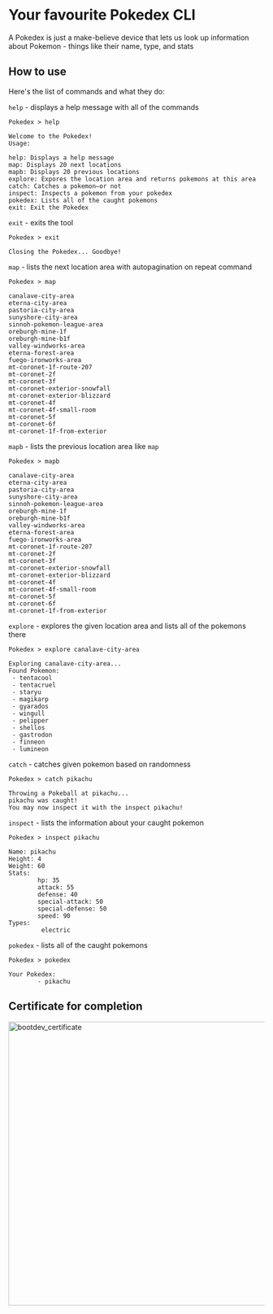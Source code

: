# Your favourite Pokedex CLI
A Pokedex is just a make-believe device that lets us look up information about Pokemon - things like their name, type, and stats

## How to use
Here's the list of commands and what they do:

`help` - displays a help message with all of the commands
```
Pokedex > help
```
```
Welcome to the Pokedex!
Usage:

help: Displays a help message
map: Displays 20 next locations
mapb: Displays 20 previous locations
explore: Expores the location area and returns pokemons at this area
catch: Catches a pokemon—or not
inspect: Inspects a pokemon from your pokedex
pokedex: Lists all of the caught pokemons
exit: Exit the Pokedex
```

`exit` - exits the tool
```
Pokedex > exit
```
```
Closing the Pokedex... Goodbye!
```

`map` - lists the next location area with autopagination on repeat command
```
Pokedex > map
```
```
canalave-city-area
eterna-city-area
pastoria-city-area
sunyshore-city-area
sinnoh-pokemon-league-area
oreburgh-mine-1f
oreburgh-mine-b1f
valley-windworks-area
eterna-forest-area
fuego-ironworks-area
mt-coronet-1f-route-207
mt-coronet-2f
mt-coronet-3f
mt-coronet-exterior-snowfall
mt-coronet-exterior-blizzard
mt-coronet-4f
mt-coronet-4f-small-room
mt-coronet-5f
mt-coronet-6f
mt-coronet-1f-from-exterior
```

`mapb` - lists the previous location area like `map`
```
Pokedex > mapb
```
```
canalave-city-area
eterna-city-area
pastoria-city-area
sunyshore-city-area
sinnoh-pokemon-league-area
oreburgh-mine-1f
oreburgh-mine-b1f
valley-windworks-area
eterna-forest-area
fuego-ironworks-area
mt-coronet-1f-route-207
mt-coronet-2f
mt-coronet-3f
mt-coronet-exterior-snowfall
mt-coronet-exterior-blizzard
mt-coronet-4f
mt-coronet-4f-small-room
mt-coronet-5f
mt-coronet-6f
mt-coronet-1f-from-exterior
```

`explore` - explores the given location area and lists all of the pokemons there
```
Pokedex > explore canalave-city-area
```
```
Exploring canalave-city-area...
Found Pokemon:
 - tentacool
 - tentacruel
 - staryu
 - magikarp
 - gyarados
 - wingull
 - pelipper
 - shellos
 - gastrodon
 - finneon
 - lumineon
```

`catch` - catches given pokemon based on randomness
```
Pokedex > catch pikachu
```
```
Throwing a Pokeball at pikachu...
pikachu was caught!
You may now inspect it with the inspect pikachu!
```

`inspect` - lists the information about your caught pokemon
```
Pokedex > inspect pikachu
```
```
Name: pikachu
Height: 4
Weight: 60
Stats:
        hp: 35
        attack: 55
        defense: 40
        special-attack: 50
        special-defense: 50
        speed: 90
Types:
         electric
```

`pokedex` - lists all of the caught pokemons
```
Pokedex > pokedex
```
```
Your Pokedex:
        - pikachu
```

## Certificate for completion
<img width="915" height="558" alt="bootdev_certificate" src="https://github.com/user-attachments/assets/4d7bd23d-5c06-46fd-9a65-c2a8600c549a" />
